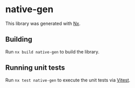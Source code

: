 # native-gen

This library was generated with [Nx](https://nx.dev).

## Building

Run `nx build native-gen` to build the library.

## Running unit tests

Run `nx test native-gen` to execute the unit tests via [Vitest](https://vitest.dev/).
